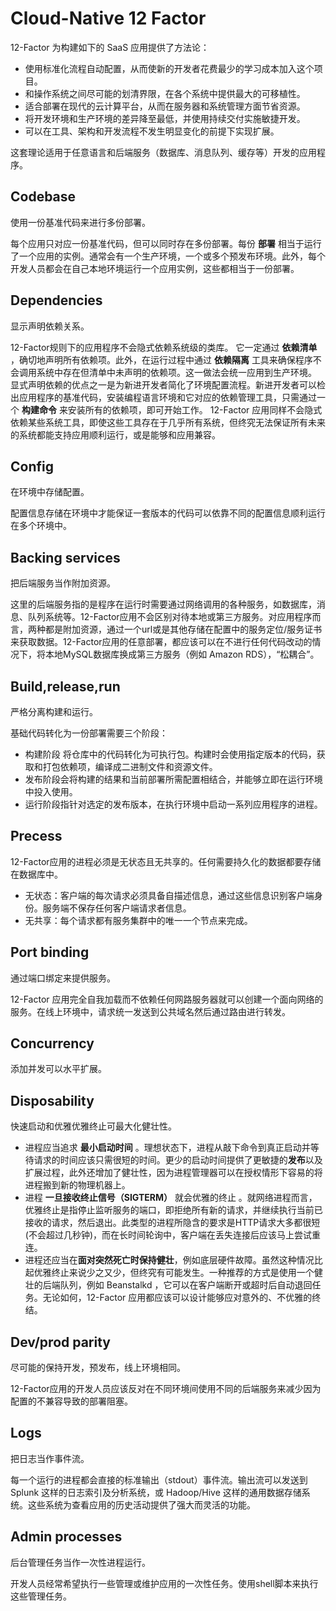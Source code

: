 # Cloud-Native 12 Factor

12-Factor 为构建如下的 SaaS 应用提供了方法论：

- 使用标准化流程自动配置，从而使新的开发者花费最少的学习成本加入这个项目。
- 和操作系统之间尽可能的划清界限，在各个系统中提供最大的可移植性。
- 适合部署在现代的云计算平台，从而在服务器和系统管理方面节省资源。
- 将开发环境和生产环境的差异降至最低，并使用持续交付实施敏捷开发。
- 可以在工具、架构和开发流程不发生明显变化的前提下实现扩展。

这套理论适用于任意语言和后端服务（数据库、消息队列、缓存等）开发的应用程序。

## Codebase

使用一份基准代码来进行多份部署。

每个应用只对应一份基准代码，但可以同时存在多份部署。每份 **部署** 相当于运行了一个应用的实例。通常会有一个生产环境，一个或多个预发布环境。此外，每个开发人员都会在自己本地环境运行一个应用实例，这些都相当于一份部署。

## Dependencies

显示声明依赖关系。

12-Factor规则下的应用程序不会隐式依赖系统级的类库。 它一定通过 **依赖清单** ，确切地声明所有依赖项。此外，在运行过程中通过 **依赖隔离** 工具来确保程序不会调用系统中存在但清单中未声明的依赖项。这一做法会统一应用到生产环境。
显式声明依赖的优点之一是为新进开发者简化了环境配置流程。新进开发者可以检出应用程序的基准代码，安装编程语言环境和它对应的依赖管理工具，只需通过一个 **构建命令** 来安装所有的依赖项，即可开始工作。
12-Factor 应用同样不会隐式依赖某些系统工具，即使这些工具存在于几乎所有系统，但终究无法保证所有未来的系统都能支持应用顺利运行，或是能够和应用兼容。

## Config

在环境中存储配置。

配置信息存储在环境中才能保证一套版本的代码可以依靠不同的配置信息顺利运行在多个环境中。

## Backing services

把后端服务当作附加资源。

这里的后端服务指的是程序在运行时需要通过网络调用的各种服务，如数据库，消息、队列系统等。12-Factor应用不会区别对待本地或第三方服务。对应用程序而言，两种都是附加资源，通过一个url或是其他存储在配置中的服务定位/服务证书来获取数据。12-Factor应用的任意部署，都应该可以在不进行任何代码改动的情况下，将本地MySQL数据库换成第三方服务（例如 Amazon RDS），“松耦合”。

## Build,release,run

严格分离构建和运行。

基础代码转化为一份部署需要三个阶段：

- 构建阶段 将仓库中的代码转化为可执行包。构建时会使用指定版本的代码，获取和打包依赖项，编译成二进制文件和资源文件。
- 发布阶段会将构建的结果和当前部署所需配置相结合，并能够立即在运行环境中投入使用。
- 运行阶段指针对选定的发布版本，在执行环境中启动一系列应用程序的进程。

## Precess

12-Factor应用的进程必须是无状态且无共享的。任何需要持久化的数据都要存储在数据库中。

- 无状态：客户端的每次请求必须具备自描述信息，通过这些信息识别客户端身份。服务端不保存任何客户端请求者信息。
- 无共享：每个请求都有服务集群中的唯一一个节点来完成。

## Port binding

通过端口绑定来提供服务。

12-Factor 应用完全自我加载而不依赖任何网路服务器就可以创建一个面向网络的服务。在线上环境中，请求统一发送到公共域名然后通过路由进行转发。

## Concurrency

添加并发可以水平扩展。

## Disposability

快速启动和优雅优雅终止可最大化健壮性。

- 进程应当追求 **最小启动时间** 。理想状态下，进程从敲下命令到真正启动并等待请求的时间应该只需很短的时间。更少的启动时间提供了更敏捷的**发布**以及扩展过程，此外还增加了健壮性，因为进程管理器可以在授权情形下容易的将进程搬到新的物理机器上。
- 进程 **一旦接收终止信号（SIGTERM）** 就会优雅的终止 。就网络进程而言，优雅终止是指停止监听服务的端口，即拒绝所有新的请求，并继续执行当前已接收的请求，然后退出。此类型的进程所隐含的要求是HTTP请求大多都很短(不会超过几秒钟)，而在长时间轮询中，客户端在丢失连接后应该马上尝试重连。
- 进程还应当在**面对突然死亡时保持健壮**，例如底层硬件故障。虽然这种情况比起优雅终止来说少之又少，但终究有可能发生。一种推荐的方式是使用一个健壮的后端队列，例如 Beanstalkd ，它可以在客户端断开或超时后自动退回任务。无论如何，12-Factor 应用都应该可以设计能够应对意外的、不优雅的终结。

## Dev/prod parity

尽可能的保持开发，预发布，线上环境相同。

12-Factor应用的开发人员应该反对在不同环境间使用不同的后端服务来减少因为配置的不兼容导致的部署阻塞。

## Logs

把日志当作事件流。

每一个运行的进程都会直接的标准输出（stdout）事件流。输出流可以发送到 Splunk 这样的日志索引及分析系统，或 Hadoop/Hive 这样的通用数据存储系统。这些系统为查看应用的历史活动提供了强大而灵活的功能。

## Admin processes

后台管理任务当作一次性进程运行。

开发人员经常希望执行一些管理或维护应用的一次性任务。使用shell脚本来执行这些管理任务。